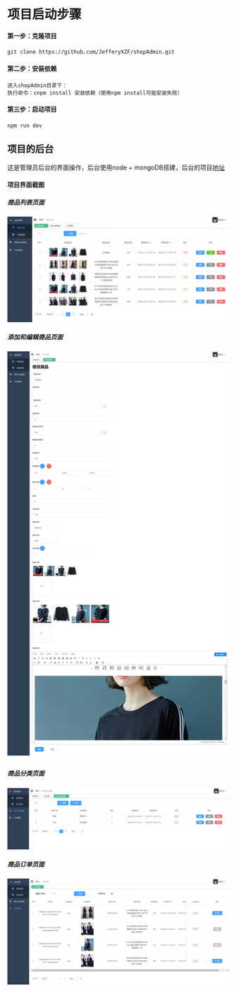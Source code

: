 # 项目启动步骤

#### 第一步：克隆项目

```
git clone https://github.com/JefferyXZF/shopAdmin.git
```

#### 第二步：安装依赖

```
进入shopAdmin目录下：
执行命令：cnpm install 安装依赖（使用npm install可能安装失败）
```

#### 第三步：启动项目

```
npm run dev
```

## 项目的后台

这是管理员后台的界面操作，后台使用node + mongoDB搭建，后台的项目[地址](https://github.com/JefferyXZF/node-shop)

#### 项目界面截图

##### 商品列表页面

![商品列表页面](/images/index.png)

##### 添加和编辑商品页面

![商品添加编辑页面](/images/addgoods.png)

##### 商品分类页面

![商品分类页面](/images/category.png)

##### 商品订单页面

![商品订单页面](/images/order.png)